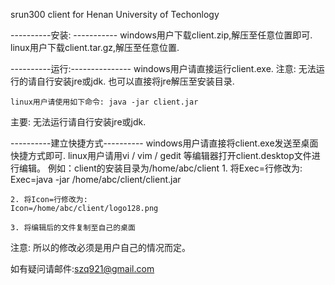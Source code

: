 

srun300 client for Henan University of Techonlogy


----------安装: -----------
	windows用户下载client.zip,解压至任意位置即可.
	linux用户下载client.tar.gz,解压至任意位置.

----------运行:---------------
	windows用户请直接运行client.exe.
注意: 无法运行的请自行安装jre或jdk. 也可以直接将jre解压至安装目录.

	linux用户请使用如下命令: java -jar client.jar
主要: 无法运行请自行安装jre或jdk.

----------建立快捷方式----------
	windows用户请直接将client.exe发送至桌面快捷方式即可.
	linux用户请用vi / vim / gedit 等编辑器打开client.desktop文件进行编辑。
例如：client的安装目录为/home/abc/client
	1. 将Exec=行修改为:
	Exec=java -jar /home/abc/client/client.jar

	2. 将Icon=行修改为:
	Icon=/home/abc/client/logo128.png

	3. 将编辑后的文件复制至自己的桌面

注意: 所以的修改必须是用户自己的情况而定。

如有疑问请邮件:szq921@gmail.com
